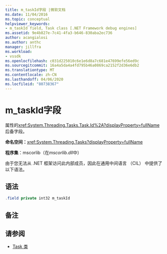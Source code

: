 ```yaml
---
title: m_taskId字段 |微软文档
ms.date: 11/04/2016
ms.topic: conceptual
helpviewer_keywords:
- m_taskId field, Task class [.NET Framework debug engines]
ms.assetid: 9e4b827e-7c41-4fa3-b646-830aba2ec736
author: acangialosi
ms.author: anthc
manager: jillfra
ms.workload:
- vssdk
ms.openlocfilehash: c031d225010c6e1e6d8a7c681e47699efe56ed9c
ms.sourcegitcommit: 16a4a5da4a4fd795b46a0869ca2152f2d36e6db2
ms.translationtype: MT
ms.contentlocale: zh-CN
ms.lasthandoff: 04/06/2020
ms.locfileid: "80738367"
---
```

# <a name="m_taskid-field"></a>m_taskId字段
属性的<xref:System.Threading.Tasks.Task.Id%2A?displayProperty=fullName>后备字段。

 **命名空间：**<xref:System.Threading.Tasks?displayProperty=fullName>

 **程序集**：mscorlib（在*mscorlib.dll*中）

 由于您无法从 .NET 框架访问此内部成员，因此在通用中间语言 （CIL） 中提供了以下语法。

## <a name="syntax"></a>语法

```csharp
.field private int32 m_taskId
```

## <a name="remarks"></a>备注

## <a name="see-also"></a>请参阅
- [Task 类](../../extensibility/debugger/task-class-internal-members.md)
